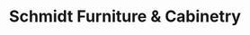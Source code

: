 ---
title: "Schmidt Furniture & Cabinetry"
url: /wakarusa/schmidt-furniture-und-cabinetry/
shop: Möbel
---